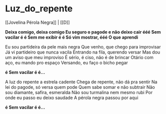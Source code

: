 # Luz_do_repente

[[Jovelina Pérola Negra]] | [[D]]

**Deixa comigo, deixa comigo
Eu seguro o pagode e não deixo cair ééé
Sem vacilar é é
Sem me exibir é é
Só vim mostrar, ééé
O que aprendi**

Eu sou partideira da pele mais negra
Que venho, que chego para improvisar
Já vi partideiro que nunca vacila
Entrando na fila, querendo versar
Mas dou um aviso que meu improviso
É sério, é ciso, não é de brincar
Otário com aço, eu mando pro espaço
Versando, eu faço o bicho pegar

**é Sem vacilar é é...**

A luz do repente a estrela cadente
Chega de repente, não dá pra sentir
Na lei do pagode, só versa quem pode
Quem sabe somar e não subtrair
Não sou diamante, safira, esmeralda
Não sou turmalina nem mesmo rubi
Por onde eu passo eu deixo saudade
A pérola negra passou por aqui

**é Sem vacilar é é...**
